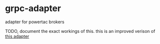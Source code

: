 # grpc-adapter
adapter for powertac brokers

TODO, document the exact workings of this. this is an improved verison of [this adapter](https://github.com/powertac/broker-adapter-grpc)
